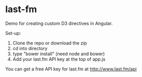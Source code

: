 last-fm
=======

Demo for creating custom D3 directives in Angular. 

Set-up:

1. Clone the repo or download the zip
2. cd into directory
3. type "bower install" (need node and bower)
4. Add your last.fm API key at the top of app.js

You can get a free API key for last.fm at http://www.last.fm/api
